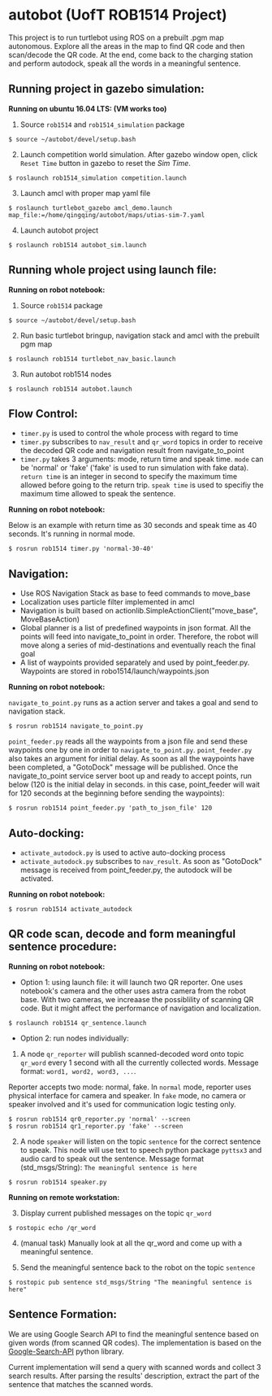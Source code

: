 autobot (UofT ROB1514 Project)
============

This project is to run turtlebot using ROS on a prebuilt .pgm map autonomous. Explore all the areas in the map to find QR code and then scan/decode the QR code. At the end, come back to the charging station and perform autodock, speak all the words in a meaningful sentence.

## Running project in gazebo simulation:

**Running on ubuntu 16.04 LTS: (VM works too)**

1. Source `rob1514` and `rob1514_simulation` package

```
$ source ~/autobot/devel/setup.bash
```

2. Launch competition world simulation. After gazebo window open, click `Reset Time` button in gazebo to reset the *Sim Time*.

```
$ roslaunch rob1514_simulation competition.launch 
```

3. Launch amcl with proper map yaml file

```
$ roslaunch turtlebot_gazebo amcl_demo.launch map_file:=/home/qingqing/autobot/maps/utias-sim-7.yaml
```

4. Launch autobot project

```
$ roslaunch rob1514 autobot_sim.launch
```


## Running whole project using launch file:

**Running on robot notebook:**

1. Source `rob1514` package

```
$ source ~/autobot/devel/setup.bash
```

2. Run basic turtlebot bringup, navigation stack and amcl with the prebuilt pgm map

```
$ roslaunch rob1514 turtlebot_nav_basic.launch
```

3. Run autobot rob1514 nodes

```
$ roslaunch rob1514 autobot.launch
```


## Flow Control:

- `timer.py` is used to control the whole process with regard to time
- `timer.py` subscribes to `nav_result` and `qr_word` topics in order to receive the decoded QR code and navigation result from navigate_to_point
- `timer.py` takes 3 arguments: mode, return time and speak time. `mode` can be 'normal' or 'fake' ('fake' is used to run simulation with fake data). `return time` is an integer in second to specify the maximum time allowed before going to the return trip. `speak time` is used to specifiy the maximum time allowed to speak the sentence.

**Running on robot notebook:**

Below is an example with return time as 30 seconds and speak time as 40 seconds. It's running in normal mode.

```
$ rosrun rob1514 timer.py 'normal-30-40'
```


## Navigation:

- Use ROS Navigation Stack as base to feed commands to move_base
- Localization uses particle filter implemented in amcl
- Navigation is built based on actionlib.SimpleActionClient("move_base", MoveBaseAction)
- Global planner is a list of predefined waypoints in json format. All the points will feed into navigate_to_point in order. Therefore, the robot will move along a series of mid-destinations and eventually reach the final goal
- A list of waypoints provided separately and used by point_feeder.py. Waypoints are stored in robo1514/launch/waypoints.json

**Running on robot notebook:**

`navigate_to_point.py` runs as a action server and takes a goal and send to navigation stack.

```
$ rosrun rob1514 navigate_to_point.py
```

`point_feeder.py` reads all the waypoints from a json file and send these waypoints one by one in order to `navigate_to_point.py`. `point_feeder.py` also takes an argument for initial delay. As soon as all the waypoints have been completed, a "GotoDock" message will be published. Once the navigate_to_point service server boot up and ready to accept points, run below (120 is the initial delay in seconds. in this case, point_feeder will wait for 120 seconds at the beginning before sending the waypoints):

```
$ rosrun rob1514 point_feeder.py 'path_to_json_file' 120
```


## Auto-docking:

- `activate_autodock.py` is used to active auto-docking process
- `activate_autodock.py` subscribes to `nav_result`. As soon as "GotoDock" message is received from point_feeder.py, the autodock will be activated.

**Running on robot notebook:**

```
$ rosrun rob1514 activate_autodock
```


## QR code scan, decode and form meaningful sentence procedure:

**Running on robot notebook:**
- Option 1: using launch file: it will launch two QR reporter. One uses notebook's camera and the other uses astra camera from the robot base. With two cameras, we increaase the possiblility of scanning QR code. But it might affect the performance of navigation and localization. 

```
$ roslaunch rob1514 qr_sentence.launch
```

- Option 2: run nodes individually:

1. A node `qr_reporter` will publish scanned-decoded word onto topic `qr_word` every 1 second with all the currently collected words. Message format: `word1, word2, word3, ...`. 

Reporter accepts two mode: normal, fake. In `normal` mode, reporter uses physical interface for camera and speaker. In `fake` mode, no camera or speaker involved and it's used for communication logic testing only.

```
$ rosrun rob1514 qr0_reporter.py 'normal' --screen
$ rosrun rob1514 qr1_reporter.py 'fake' --screen
```


2. A node `speaker` will listen on the topic `sentence` for the correct sentence to speak. This node will use text to speech python package `pyttsx3` and audio card to speak out the sentence. Message format (std_msgs/String): `The meaningful sentence is here`

```
$ rosrun rob1514 speaker.py
```


**Running on remote workstation:**

3. Display current published messages on the topic `qr_word`

```
$ rostopic echo /qr_word
```


4. (manual task) Manually look at all the qr_word and come up with a meaningful sentence.



5. Send the meaningful sentence back to the robot on the topic `sentence`
```
$ rostopic pub sentence std_msgs/String "The meaningful sentence is here"
```


## Sentence Formation:
We are using Google Search API to find the meaningful sentence based on given words (from scanned QR codes). The implementation is based on the [Google-Search-API](https://github.com/abenassi/Google-Search-API) python library. 

Current implementation will send a query with scanned words and collect 3 search results. After parsing the results' description, extract the part of the sentence that matches the scanned words.
